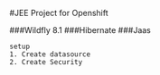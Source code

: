 #JEE Project for Openshift 

###Wildfly 8.1
###Hibernate
###Jaas

```
setup
1. Create datasource
2. Create Security
```